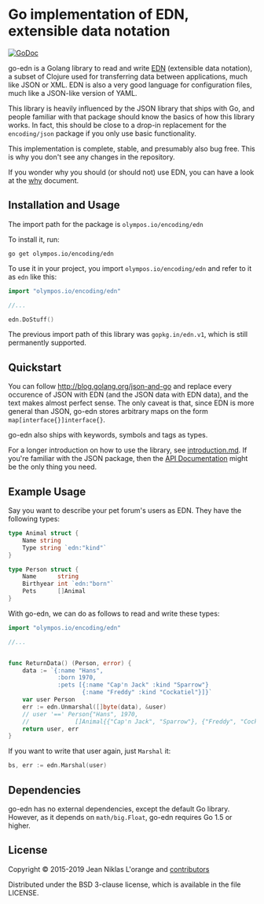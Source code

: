 # Go implementation of EDN, extensible data notation

[![GoDoc](https://godoc.org/olympos.io/encoding/edn?status.svg)](https://godoc.org/olympos.io/encoding/edn)

go-edn is a Golang library to read and write
[EDN](https://github.com/edn-format/edn) (extensible data notation), a subset of
Clojure used for transferring data between applications, much like JSON or XML.
EDN is also a very good language for configuration files, much like a JSON-like
version of YAML.

This library is heavily influenced by the JSON library that ships with Go, and
people familiar with that package should know the basics of how this library
works. In fact, this should be close to a drop-in replacement for the
`encoding/json` package if you only use basic functionality.

This implementation is complete, stable, and presumably also bug free. This
is why you don't see any changes in the repository.

If you wonder why you should (or should not) use EDN, you can have a look at the
[why](docs/why.md) document.

## Installation and Usage

The import path for the package is `olympos.io/encoding/edn`

To install it, run:

```shell
go get olympos.io/encoding/edn
```

To use it in your project, you import `olympos.io/encoding/edn` and refer to it as `edn`
like this:

```go
import "olympos.io/encoding/edn"

//...

edn.DoStuff()
```

The previous import path of this library was `gopkg.in/edn.v1`, which is still
permanently supported.

## Quickstart

You can follow http://blog.golang.org/json-and-go and replace every occurence of
JSON with EDN (and the JSON data with EDN data), and the text makes almost
perfect sense. The only caveat is that, since EDN is more general than JSON, go-edn
stores arbitrary maps on the form `map[interface{}]interface{}`.

go-edn also ships with keywords, symbols and tags as types.

For a longer introduction on how to use the library, see
[introduction.md](docs/introduction.md). If you're familiar with the JSON
package, then the [API Documentation](https://godoc.org/olympos.io/encoding/edn) might
be the only thing you need.

## Example Usage

Say you want to describe your pet forum's users as EDN. They have the following
types:

```go
type Animal struct {
	Name string
	Type string `edn:"kind"`
}

type Person struct {
	Name      string
	Birthyear int `edn:"born"`
	Pets      []Animal
}
```

With go-edn, we can do as follows to read and write these types:

```go
import "olympos.io/encoding/edn"

//...


func ReturnData() (Person, error) {
	data := `{:name "Hans",
              :born 1970,
              :pets [{:name "Cap'n Jack" :kind "Sparrow"}
                     {:name "Freddy" :kind "Cockatiel"}]}`
	var user Person
	err := edn.Unmarshal([]byte(data), &user)
	// user '==' Person{"Hans", 1970,
	//             []Animal{{"Cap'n Jack", "Sparrow"}, {"Freddy", "Cockatiel"}}}
	return user, err
}
```

If you want to write that user again, just `Marshal` it:

```go
bs, err := edn.Marshal(user)
```

## Dependencies

go-edn has no external dependencies, except the default Go library. However, as
it depends on `math/big.Float`, go-edn requires Go 1.5 or higher.


## License

Copyright © 2015-2019 Jean Niklas L'orange and [contributors](https://github.com/go-edn/edn/graphs/contributors)

Distributed under the BSD 3-clause license, which is available in the file
LICENSE.
